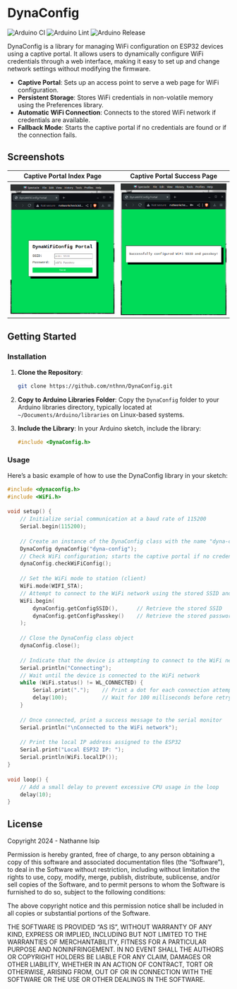 # DynaConfig

![Arduino CI](https://github.com/nthnn/DynaConfig/actions/workflows/arduino_ci.yml/badge.svg) ![Arduino Lint](https://github.com/nthnn/DynaConfig/actions/workflows/arduino_lint.yml/badge.svg)
![Arduino Release](https://img.shields.io/badge/Library%20Manager-v0.0.1-red?logo=Arduino)

DynaConfig is a library for managing WiFi configuration on ESP32 devices using a captive portal. It allows users to dynamically configure WiFi credentials through a web interface, making it easy to set up and change network settings without modifying the firmware.

- **Captive Portal**: Sets up an access point to serve a web page for WiFi configuration.
- **Persistent Storage**: Stores WiFi credentials in non-volatile memory using the Preferences library.
- **Automatic WiFi Connection**: Connects to the stored WiFi network if credentials are available.
- **Fallback Mode**: Starts the captive portal if no credentials are found or if the connection fails.

## Screenshots

| Captive Portal Index Page                        | Captive Portal Success Page                        |
|--------------------------------------------------|----------------------------------------------------|
| ![Index Page](misc/screenshots/screenshot-1.png) | ![Success Page](misc/screenshots/screenshot-2.png) |

## Getting Started

### Installation

1. **Clone the Repository**:

    ```sh
    git clone https://github.com/nthnn/DynaConfig.git
    ```

2. **Copy to Arduino Libraries Folder**: Copy the `DynaConfig` folder to your Arduino libraries directory, typically located at `~/Documents/Arduino/libraries` on Linux-based systems.

3. **Include the Library**: In your Arduino sketch, include the library:

    ```cpp
    #include <DynaConfig.h>
    ```

### Usage

Here’s a basic example of how to use the DynaConfig library in your sketch:

```cpp
#include <dynaconfig.h>
#include <WiFi.h>

void setup() {
    // Initialize serial communication at a baud rate of 115200
    Serial.begin(115200);

    // Create an instance of the DynaConfig class with the name "dyna-config" for the captive portal
    DynaConfig dynaConfig("dyna-config");
    // Check WiFi configuration; starts the captive portal if no credentials are found
    dynaConfig.checkWiFiConfig();

    // Set the WiFi mode to station (client)
    WiFi.mode(WIFI_STA);
    // Attempt to connect to the WiFi network using the stored SSID and password
    WiFi.begin(
        dynaConfig.getConfigSSID(),      // Retrieve the stored SSID
        dynaConfig.getConfigPasskey()    // Retrieve the stored password
    );

    // Close the DynaConfig class object
    dynaConfig.close();

    // Indicate that the device is attempting to connect to the WiFi network
    Serial.println("Connecting");
    // Wait until the device is connected to the WiFi network
    while (WiFi.status() != WL_CONNECTED) {
        Serial.print(".");    // Print a dot for each connection attempt
        delay(100);           // Wait for 100 milliseconds before retrying
    }

    // Once connected, print a success message to the serial monitor
    Serial.println("\nConnected to the WiFi network");

    // Print the local IP address assigned to the ESP32
    Serial.print("Local ESP32 IP: ");
    Serial.println(WiFi.localIP());
}

void loop() {
    // Add a small delay to prevent excessive CPU usage in the loop
    delay(10);
}
```

## License

Copyright 2024 - Nathanne Isip

Permission is hereby granted, free of charge, to any person obtaining a copy of this software and associated documentation files (the “Software”), to deal in the Software without restriction, including without limitation the rights to use, copy, modify, merge, publish, distribute, sublicense, and/or sell copies of the Software, and to permit persons to whom the Software is furnished to do so, subject to the following conditions:

The above copyright notice and this permission notice shall be included in all copies or substantial portions of the Software.

THE SOFTWARE IS PROVIDED “AS IS”, WITHOUT WARRANTY OF ANY KIND, EXPRESS OR IMPLIED, INCLUDING BUT NOT LIMITED TO THE WARRANTIES OF MERCHANTABILITY, FITNESS FOR A PARTICULAR PURPOSE AND NONINFRINGEMENT. IN NO EVENT SHALL THE AUTHORS OR COPYRIGHT HOLDERS BE LIABLE FOR ANY CLAIM, DAMAGES OR OTHER LIABILITY, WHETHER IN AN ACTION OF CONTRACT, TORT OR OTHERWISE, ARISING FROM, OUT OF OR IN CONNECTION WITH THE SOFTWARE OR THE USE OR OTHER DEALINGS IN THE SOFTWARE.
